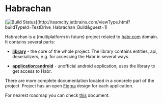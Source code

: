 # Habrachan

[![Build Status](http://teamcity.jetbrains.com/app/rest/builds/buildType:(id:TestDrive_Habrachan_Build)/statusIcon.svg)](http://teamcity.jetbrains.com/viewType.html?buildTypeId=TestDrive_Habrachan_Build&guest=1)

Habrachan is a (multiplatform in future) project related to [habr.com](https://habr.com) domain. It contains several parts: 

- **[library](library)** - the core of the whole project. The library contains entities, api, deserializers, e.g. for accessing the Habr in several ways.

  
- **[application:android](application/android)** - unofficial android application, uses the library to get access to Habr.


There are more complete documentation located in a concrete part of the project. 
Project has an open [Figma](https://www.figma.com/file/4UiTdPOp4XknPQ1dxPJXnR/Habrachan?node-id=9434%3A548) design for each application.

For nearest roadmap you can check [this](documents/ROADMAP.md) document.